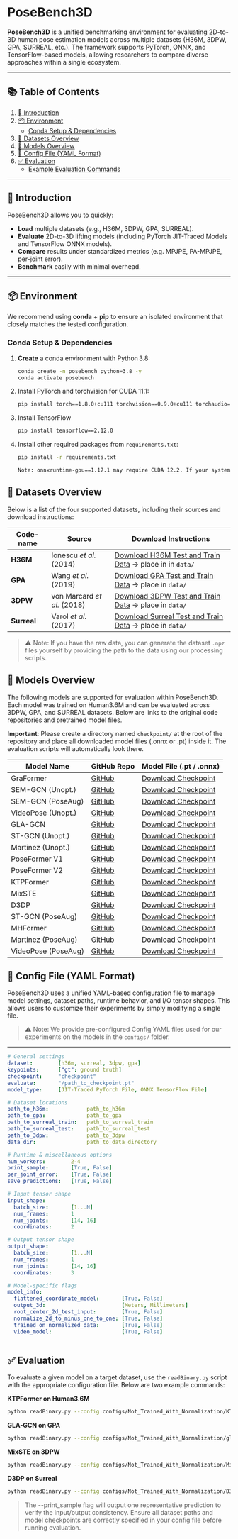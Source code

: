 
# PoseBench3D

**PoseBench3D** is a unified benchmarking environment for evaluating 2D-to-3D human pose estimation models across multiple datasets (H36M, 3DPW, GPA, SURREAL, etc.). The framework supports PyTorch, ONNX, and TensorFlow-based models, allowing researchers to compare diverse approaches within a single ecosystem.

---

## 📚 Table of Contents
1. [📌 Introduction](#-introduction)  
2. [📦 Environment](#-environment)  
   - [Conda Setup & Dependencies](#conda-setup--dependencies)  
3. [📁 Datasets Overview](#-datasets-overview)  
4. [🧠 Models Overview](#-models-overview)  
5. [📄 Config File (YAML Format)](#-config-file-yaml-format)  
6. [✅ Evaluation](#-evaluation)  
   - [Example Evaluation Commands](#-evaluation)  


---

## 📌 Introduction

PoseBench3D allows you to quickly:

- **Load** multiple datasets (e.g., H36M, 3DPW, GPA, SURREAL).  
- **Evaluate** 2D-to-3D lifting models (including PyTorch JIT-Traced Models and TensorFlow ONNX models).
- **Compare** results under standardized metrics (e.g. MPJPE, PA-MPJPE, per-joint error).  
- **Benchmark** easily with minimal overhead.  

---

## 📦 Environment

We recommend using **conda** + **pip** to ensure an isolated environment that closely matches the tested configuration.

### Conda Setup & Dependencies

1. **Create** a conda environment with Python 3.8:

   ```bash
   conda create -n posebench python=3.8 -y
   conda activate posebench

2. Install PyTorch and torchvision for CUDA 11.1:
   ```bash
   pip install torch==1.8.0+cu111 torchvision==0.9.0+cu111 torchaudio==0.8.0 -f https://download.pytorch.org/whl/torch_stable.html

3. Install TensorFlow
   ```bash
   pip install tensorflow==2.12.0

4. Install other required packages from ```requirements.txt```:
   ```bash
   pip install -r requirements.txt

   Note: onnxruntime-gpu==1.17.1 may require CUDA 12.2. If your system only has CUDA 11.1 (or 11.x) available, you might see warnings or fallback to CPU. Ensure you load a module or have drivers that match the required version.


## 📁 Datasets Overview

Below is a list of the four supported datasets, including their sources and download instructions:

| Code-name | Source                         | Download Instructions |
|-----------|--------------------------------|------------------------|
| **H36M**  | Ionescu *et al.* (2014)        | [Download H36M Test and Train Data](link) → place in in `data/` |
| **GPA**  | Wang *et al.* (2019)    | [Download GPA Test and Train Data](link) → place in `data/` |
| **3DPW**   | von Marcard *et al.* (2018)             | [Download 3DPW Test and Train Data](link) → place in `data/` |
| **Surreal** | Varol *et al.* (2017)        | [Download Surreal Test and Train Data](link) → place in `data/` |

> ⚠️ Note: If you have the raw data, you can generate the dataset `.npz` files yourself by providing the path to the data using our processing scripts. 


## 🧠 Models Overview

The following models are supported for evaluation within PoseBench3D. Each model was trained on Human3.6M and can be evaluated across 3DPW, GPA, and SURREAL datasets. Below are links to the original code repositories and pretrained model files.

 **Important**: Please create a directory named `checkpoint/` at the root of the repository and place all downloaded model files (.onnx or .pt) inside it. The evaluation scripts will automatically look there.

| Model Name          | GitHub Repo                                              | Model File (.pt / .onnx)                                  |
|---------------------|-----------------------------------------------------------|------------------------------------------------------------|
| GraFormer           | [GitHub](https://github.com/Graformer/GraFormer)       | [Download Checkpoint](https://link.to/graformer_model.onnx)     |
| SEM-GCN (Unopt.)    | [GitHub](https://github.com/jfzhang95/PoseAug)         | [Download Checkpoint](https://link.to/semgcn_unopt_model.onnx)  |
| SEM-GCN (PoseAug)   | [GitHub](https://github.com/jfzhang95/PoseAug)         | [Download Checkpoint](https://link.to/semgcn_poseaug_model.onnx)|
| VideoPose (Unopt.)  | [GitHub](https://github.com/jfzhang95/PoseAug)     | [Download Checkpoint](https://link.to/videopose_unopt_model.onnx)|
| GLA-GCN             | [GitHub](https://github.com/bruceyo/GLA-GCN)         | [Download Checkpoint](https://link.to/gla-gcn_model.onnx)       |
| ST-GCN (Unopt.)     | [GitHub](https://github.com/jfzhang95/PoseAug)          | [Download Checkpoint](https://link.to/stgcn_unopt_model.onnx)   |
| Martinez (Unopt.)   | [GitHub](https://github.com/jfzhang95/PoseAug)   | [Download Checkpoint](https://link.to/martinez_unopt.onnx)      |
| PoseFormer V1       | [GitHub](https://github.com/zczcwh/PoseFormer)   | [Download Checkpoint](https://link.to/poseformer_v1.onnx)       |
| PoseFormer V2       | [GitHub](https://github.com/QitaoZhao/PoseFormerV2)   | [Download Checkpoint](https://link.to/poseformer_v2.onnx)       |
| KTPFormer           | [GitHub](https://github.com/JihuaPeng/KTPFormer)       | [Download Checkpoint](https://link.to/ktpformer.onnx)           |
| MixSTE              | [GitHub](https://github.com/JinluZhang1126/MixSTE)          | [Download Checkpoint](https://link.to/mixste.onnx)              |
| D3DP                | [GitHub](https://github.com/paTRICK-swk/D3DP)            | [Download Checkpoint](https://link.to/d3dp.onnx)                |
| ST-GCN (PoseAug)    | [GitHub](https://github.com/jfzhang95/PoseAug)          | [Download Checkpoint](https://link.to/stgcn_poseaug_model.onnx) |
| MHFormer            | [GitHub](https://github.com/Vegetebird/MHFormer)        | [Download Checkpoint](https://link.to/mhformer.onnx)            |
| Martinez (PoseAug)  | [GitHub](https://github.com/jfzhang95/PoseAug)   | [Download Checkpoint](https://link.to/martinez_poseaug.onnx)    |
| VideoPose (PoseAug) | [GitHub](https://github.com/jfzhang95/PoseAug)     | [Download Checkpoint](https://link.to/videopose_poseaug.onnx)   |



## 📄 Config File (YAML Format)

PoseBench3D uses a unified YAML-based configuration file to manage model settings, dataset paths, runtime behavior, and I/O tensor shapes. This allows users to customize their experiments by simply modifying a single file.

> ⚠️ Note: We provide pre-configured Config YAML files used for our experiments on the models in the ```configs/``` folder.  

---
```yaml
# General settings
dataset:        [h36m, surreal, 3dpw, gpa]
keypoints:      ["gt": ground truth]
checkpoint:     "checkpoint"
evaluate:       "/path_to_checkpoint.pt"
model_type:     [JIT-Traced PyTorch File, ONNX TensorFlow File]

# Dataset locations 
path_to_h36m:            path_to_h36m
path_to_gpa:             path_to_gpa
path_to_surreal_train:   path_to_surreal_train
path_to_surreal_test:    path_to_surreal_test
path_to_3dpw:            path_to_3dpw
data_dir:                path_to_data_directory

# Runtime & miscellaneous options
num_workers:        2-4
print_sample:       [True, False]
per_joint_error:    [True, False]
save_predictions:   [True, False]

# Input tensor shape
input_shape:
  batch_size:       [1...N]
  num_frames:       1
  num_joints:       [14, 16]
  coordinates:      2

# Output tensor shape
output_shape:
  batch_size:       [1...N]
  num_frames:       1
  num_joints:       [14, 16]
  coordinates:      3

# Model-specific flags
model_info:
  flattened_coordinate_model:       [True, False]
  output_3d:                        [Meters, Millimeters]
  root_center_2d_test_input:        [True, False]
  normalize_2d_to_minus_one_to_one: [True, False]
  trained_on_normalized_data:       [True, False]
  video_model:                      [True, False]
  


```
## ✅ Evaluation

To evaluate a given model on a target dataset, use the `readBinary.py` script with the appropriate configuration file. Below are two example commands:

**KTPFormer on Human3.6M**  
```bash
python readBinary.py --config configs/Not_Trained_With_Normalization/KTPFormer.yaml --dataset h36m --print_sample
```

**GLA-GCN on GPA**
  ```bash
python readBinary.py --config configs/Not_Trained_With_Normalization/glaConfig.yaml --dataset gpa --print_sample
```

**MixSTE on 3DPW**
  ```bash
python readBinary.py --config configs/Not_Trained_With_Normalization/MixSTE.yaml --dataset 3dpw --print_sample
```
**D3DP on Surreal**
  ```bash
python readBinary.py --config configs/Not_Trained_With_Normalization/D3DP.yaml --dataset 3dpw --print_sample
```

> The --print_sample flag will output one representative prediction to verify the input/output consistency.
> Ensure all dataset paths and model checkpoints are correctly specified in your config file before running evaluation.








   

